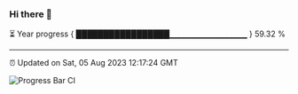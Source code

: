 ### Hi there 👋

⏳ Year progress { █████████████████▁▁▁▁▁▁▁▁▁▁▁▁▁ } 59.32 %

---

⏰ Updated on Sat, 05 Aug 2023 12:17:24 GMT

![Progress Bar CI](https://github.com/liununu/liununu/workflows/Progress%20Bar%20CI/badge.svg)
